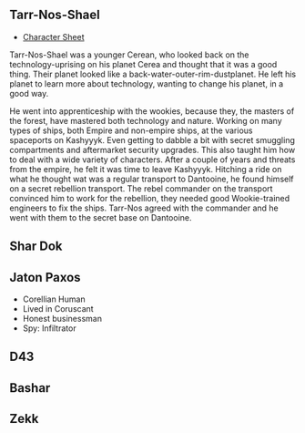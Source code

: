 ## Tarr-Nos-Shael

- [Character Sheet](tarrnosshael.pdf)

Tarr-Nos-Shael was a younger Cerean, who looked back on the technology-uprising on his planet Cerea and thought that it was a good thing. Their planet looked like a back-water-outer-rim-dustplanet. He left his planet to learn more about technology, wanting to change his planet, in a good way.

He went into apprenticeship with the wookies, because they, the masters of the forest, have mastered both technology and nature. Working on many types of ships, both Empire and non-empire ships, at the various spaceports on Kashyyyk. Even getting to dabble a bit with secret smuggling compartments and aftermarket security upgrades. This also taught him how to deal with a wide variety of characters. After a couple of years and threats from the empire, he felt it was time to leave Kashyyyk. Hitching a ride on what he thought wat was a regular transport to Dantooine, he found himself on a secret rebellion transport. The rebel commander on the transport convinced him to work for the rebellion, they needed good Wookie-trained engineers to fix the ships. Tarr-Nos agreed with the commander and he went with them to the secret base on Dantooine.

## Shar Dok

## Jaton Paxos

- Corellian Human
- Lived in Coruscant
- Honest businessman
- Spy: Infiltrator

## D43

## Bashar

## Zekk
